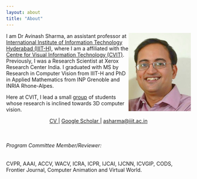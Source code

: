 ```yaml
---
layout: about
title: "About"
---
```

<img src="/assets/img/avinash.jpeg" style="float:right;" width="170" />

I am Dr Avinash Sharma, an assistant professor at [International Institute of Information Technology Hyderabad (IIIT-H)](https://www.iiit.ac.in), where I am a affiliated with the [Centre for Visual Information Technology (CVIT)](http://cvit.iiit.ac.in). Previously, I was a Research Scientist at Xerox Research Center India. I graduated with MS by Research in Computer Vision from IIIT-H and PhD in Applied Mathematics from INP Grenoble and INRIA Rhone-Alpes.
<br>

Here at CVIT, I lead a small [group](/group) of students whose research is inclined towards 3D computer vision.
<center>

<a href="/assets/pdfs/CV.pdf">CV </a> | <a href="https://scholar.google.co.in/citations?user=4ladtC0AAAAJ&hl=en"> Google Scholar </a> | <a href="mailto:asharma@iiit.ac.in">asharma@iiit.ac.in </a>

</center>



<br>





###### Program Committee Member/Reviewer:  
CVPR, AAAI, ACCV, WACV, ICRA, ICPR, IJCAI, IJCNN, ICVGIP, CODS, Frontier Journal, Computer Animation and Virtual World.

